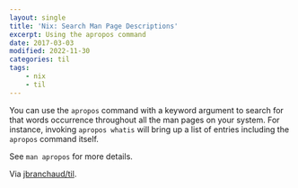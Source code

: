 ```yaml
---
layout: single
title: 'Nix: Search Man Page Descriptions'
excerpt: Using the apropos command
date: 2017-03-03
modified: 2022-11-30
categories: til
tags:
    - nix
    - til
---
```


You can use the `apropos` command with a keyword argument to search for that
words occurrence throughout all the man pages on your system. For instance,
invoking `apropos whatis` will bring up a list of entries including the
`apropos` command itself.

See `man apropos` for more details.

Via [jbranchaud/til](https://github.com/jbranchaud/til).
